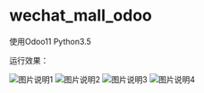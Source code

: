 # wechat_mall_odoo
使用Odoo11
Python3.5


运行效果：

![图片说明1](https://github.com/ScottAI/wechat_mall_odoo/tree/master/pic/基本设置.png)
![图片说明2](https://github.com/ScottAI/wechat_mall_odoo/tree/master/pic/横幅.png)
![图片说明3](https://github.com/ScottAI/wechat_mall_odoo/tree/master/pic/用户管理.png)
![图片说明4](https://github.com/ScottAI/wechat_mall_odoo/blob/master/pic/%E5%95%86%E5%93%81%E4%BF%A1%E6%81%AF.png)
